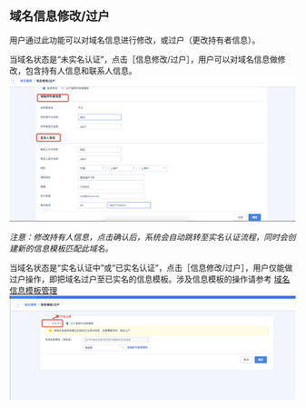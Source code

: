 

## 域名信息修改/过户

用户通过此功能可以对域名信息进行修改，或过户（更改持有者信息）。

当域名状态是“未实名认证”，点击［信息修改/过户］，用户可以对域名信息做修改，包含持有人信息和联系人信息。
![11.png](/images/operate/11.png)

*注意：修改持有人信息，点击确认后，系统会自动跳转至实名认证流程，同时会创建新的信息模板匹配此域名。*

当域名状态是“实名认证中”或“已实名认证”，点击［信息修改/过户］，用户仅能做过户操作，即把域名过户至已实名的信息模板。涉及信息模板的操作请参考 [域名信息模板管理](
/certification/infotemplate.md)
![12.png](/images/operate/12.png)
